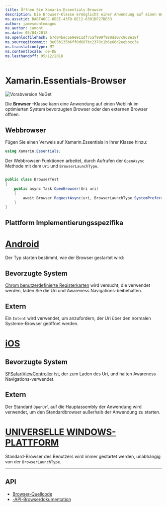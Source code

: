 ```yaml
---
title: Öffnen Sie Xamarin.Essentials Browser
description: Die Browser-Klasse ermöglicht einer Anwendung auf einen Weblink im optimierten System bevorzugten Browser oder den externen Browser öffnen.
ms.assetid: BABF40CC-8BEE-43FD-BE12-6301DF27DD33
author: jamesmontemagno
ms.author: jamont
ms.date: 05/04/2018
ms.openlocfilehash: b7d04bec569e911df75af999f980da07c868e18f
ms.sourcegitcommit: 3e05b135b6ff0d607bc2378c1b6e66d2eebbcc3e
ms.translationtype: MT
ms.contentlocale: de-DE
ms.lasthandoff: 05/12/2018
---
```

# <a name="xamarinessentials-browser"></a>Xamarin.Essentials-Browser

![Vorabversion NuGet](~/media/shared/pre-release.png)

Die **Browser** -Klasse kann eine Anwendung auf einen Weblink im optimierten System bevorzugten Browser oder den externen Browser öffnen.

## <a name="using-browser"></a>Webbrowser

Fügen Sie einen Verweis auf Xamarin.Essentials in Ihrer Klasse hinzu:

```csharp
using Xamarin.Essentials;
```

Der Webbrowser-Funktionen arbeitet, durch Aufrufen der `OpenAsync` Methode mit dem `Uri` und `BrowserLaunchType`.

```csharp

public class BrowserTest
{
    public async Task OpenBrowser(Uri uri)
    {
        await Browser.RequestAsync(uri, BrowserLaunchType.SystemPreferred);
    }
}
```

## <a name="platform-implementation-specifics"></a>Plattform Implementierungsspezifika

# <a name="androidtabandroid"></a>[Android](#tab/android)

Der Typ starten bestimmt, wie der Browser gestartet wird:

## <a name="system-preferred"></a>Bevorzugte System

[Chrom benutzerdefinierte Registerkarten](https://developer.chrome.com/multidevice/android/customtabs) wird versucht, die verwendet werden, laden Sie die Uri und Awareness Navigations-beibehalten.

## <a name="external"></a>Extern

Ein `Intent` wird verwendet, um anzufordern, der Uri über den normalen Systeme-Browser geöffnet werden.

# <a name="iostabios"></a>[iOS](#tab/ios)

## <a name="system-preferred"></a>Bevorzugte System

[SFSafariViewController](https://developer.xamarin.com/api/type/SafariServices.SFSafariViewController/) ist, der zum Laden des Uri, und halten Awareness Navigations-verwendet.

## <a name="external"></a>Extern

Der Standard `OpenUrl` auf die Hauptassembly der Anwendung wird verwendet, um den Standardbrowser außerhalb der Anwendung zu starten.

# <a name="uwptabuwp"></a>[UNIVERSELLE WINDOWS-PLATTFORM](#tab/uwp)

Standard-Browser des Benutzers wird immer gestartet werden, unabhängig von der `BrowserLaunchType`.

--------------

## <a name="api"></a>API

- [Browser-Quellcode](https://github.com/xamarin/Essentials/tree/master/Xamarin.Essentials/Browser)
- [-API-Browserdokumentation](xref:Xamarin.Essentials.Browser)

